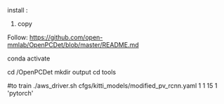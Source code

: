 install :

1. copy 

Follow: https://github.com/open-mmlab/OpenPCDet/blob/master/README.md

conda activate <env>

cd <home>/OpenPCDet
mkdir output
cd tools

#to train
./aws_driver.sh cfgs/kitti_models/modified_pv_rcnn.yaml 1 1 15 1 'pytorch'



